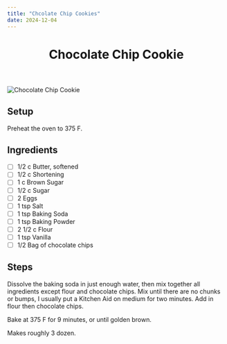 ```yaml
---
title: "Chcolate Chip Cookies"
date: 2024-12-04
---
```


<header>

# Chocolate Chip Cookie

</header>

![Chocolate Chip Cookie](https://github.com/darth_ctrayn/passmore-food/blob/main/images/cookie.jpg?raw=true)

## Setup
Preheat the oven to 375 F.

## Ingredients
- [ ] 1/2 c Butter, softened
- [ ] 1/2 c Shortening
- [ ] 1 c Brown Sugar
- [ ] 1/2 c Sugar
- [ ] 2 Eggs
- [ ] 1 tsp Salt
- [ ] 1 tsp Baking Soda
- [ ] 1 tsp Baking Powder
- [ ] 2 1/2 c Flour
- [ ] 1 tsp Vanilla
- [ ] 1/2 Bag of chocolate chips

## Steps
Dissolve the baking soda in just enough water, then mix together all ingredients except flour and chocolate chips. Mix until there are no chunks or bumps, I usually put a Kitchen Aid on medium for two minutes. Add in flour then chocolate chips.

Bake at 375 F for 9 minutes, or until golden brown.

Makes roughly 3 dozen.
